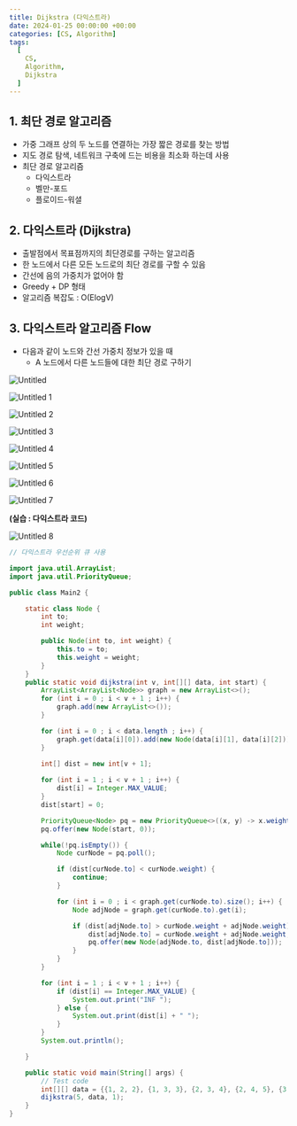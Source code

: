 ```yaml
---
title: Dijkstra (다익스트라)
date: 2024-01-25 00:00:00 +00:00
categories: [CS, Algorithm]
tags:
  [
    CS,
    Algorithm,
    Dijkstra
  ]
---
```


## 1. 최단 경로 알고리즘

- 가중 그래프 상의 두 노드를 연결하는 가장 짧은 경로를 찾는 방법
- 지도 경로 탐색, 네트워크 구축에 드는 비용을 최소화 하는데 사용
- 최단 경로 알고리즘
    - 다익스트라
    - 벨만-포드
    - 플로이드-워셜

## 2. 다익스트라 (Dijkstra)

- 출발점에서 목표점까지의 최단경로를 구하는 알고리즘
- 한 노드에서 다른 모든 노드로의 최단 경로를 구할 수 있음
- 간선에 음의 가중치가 없어야 함
- Greedy + DP 형태
- 알고리즘 복잡도 : O(ElogV)

## 3. 다익스트라 알고리즘 Flow

- 다음과 같이 노드와 간선 가중치 정보가 있을 때
    - A 노드에서 다른 노드들에 대한 최단 경로 구하기

![Untitled](https://github.com/KimHyungkeun/KimHyungkeun.github.io/assets/12759500/4b06afe4-a541-46b8-bfbd-20d547a55449)


![Untitled 1](https://github.com/KimHyungkeun/KimHyungkeun.github.io/assets/12759500/3a5c7388-dfe7-4e46-9044-20035b2245ba)


![Untitled 2](https://github.com/KimHyungkeun/KimHyungkeun.github.io/assets/12759500/56f635cd-9476-4373-acec-16bdc7967f81)


![Untitled 3](https://github.com/KimHyungkeun/KimHyungkeun.github.io/assets/12759500/4c3bc2a5-c79b-40cb-ba19-71215cabeb27)


![Untitled 4](https://github.com/KimHyungkeun/KimHyungkeun.github.io/assets/12759500/ca3bebe5-3c83-424c-827b-92c28256a67f)


![Untitled 5](https://github.com/KimHyungkeun/KimHyungkeun.github.io/assets/12759500/c2419489-1671-42dd-b509-535ce94dc2b1)


![Untitled 6](https://github.com/KimHyungkeun/KimHyungkeun.github.io/assets/12759500/67131f5a-49a2-4bf7-93aa-381564b11562)


![Untitled 7](https://github.com/KimHyungkeun/KimHyungkeun.github.io/assets/12759500/2e924d90-c78f-404a-8d3b-58c023791ff8)


**(실습 : 다익스트라 코드)**

![Untitled 8](https://github.com/KimHyungkeun/KimHyungkeun.github.io/assets/12759500/51b3a4e7-f196-4165-9fd9-b4aa142aa003)


```java
// 다익스트라 우선순위 큐 사용

import java.util.ArrayList;
import java.util.PriorityQueue;

public class Main2 {

    static class Node {
        int to;
        int weight;

        public Node(int to, int weight) {
            this.to = to;
            this.weight = weight;
        }
    }
    public static void dijkstra(int v, int[][] data, int start) {
        ArrayList<ArrayList<Node>> graph = new ArrayList<>();
        for (int i = 0 ; i < v + 1 ; i++) {
            graph.add(new ArrayList<>());
        }

        for (int i = 0 ; i < data.length ; i++) {
            graph.get(data[i][0]).add(new Node(data[i][1], data[i][2]));
        }
        
        int[] dist = new int[v + 1];

        for (int i = 1 ; i < v + 1 ; i++) {
            dist[i] = Integer.MAX_VALUE;
        }
        dist[start] = 0;

        PriorityQueue<Node> pq = new PriorityQueue<>((x, y) -> x.weight - y.weight);
        pq.offer(new Node(start, 0));

        while(!pq.isEmpty()) {
            Node curNode = pq.poll();

            if (dist[curNode.to] < curNode.weight) {
                continue;
            }

            for (int i = 0 ; i < graph.get(curNode.to).size(); i++) {
                Node adjNode = graph.get(curNode.to).get(i);

                if (dist[adjNode.to] > curNode.weight + adjNode.weight) {
                    dist[adjNode.to] = curNode.weight + adjNode.weight;
                    pq.offer(new Node(adjNode.to, dist[adjNode.to]));
                }
            }
        }

        for (int i = 1 ; i < v + 1 ; i++) {
            if (dist[i] == Integer.MAX_VALUE) {
                System.out.print("INF ");
            } else {
                System.out.print(dist[i] + " ");
            }
        }
        System.out.println();

    }

    public static void main(String[] args) {
        // Test code
        int[][] data = {{1, 2, 2}, {1, 3, 3}, {2, 3, 4}, {2, 4, 5}, {3, 4, 6}, {5, 1, 1}};
        dijkstra(5, data, 1);
    }
}
```
